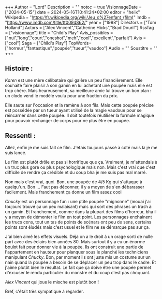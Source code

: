 +++
Author = "Lord"
Description = ""
notoc = true
VisionnageDate = ["2024-05-15"]
date = 2024-05-16T10:41:24+02:00
editor = "helix"
Wikipedia = "https://fr.wikipedia.org/wiki/Jeu_d%27enfant_(film)"
Imdb = "https://www.imdb.com/title/tt0094862/"
year = ["1988"]
Directors = ["Tom Holland"]
Actors = ["Alex Vincent","Catherine Hicks","Brad Dourif"]
RssTag = ["visionnage"]
title = "Child's Play"
Avis_possibles = ["nul","long","court","oneshot","meh","cool","excellent","parfait"]
Avis = ["cool"] 
Saga = ["Child's Play"]
TopWords=["horreur","fantastique","poupée","tueur","vaudoo"]
Audio = ""
Soustitre = ""
+++
## Histoire : 
*Karen* est une mère célibataire qui galère un peu financièrement.
Elle souhaite faire plaisir à son gamin en lui achetant une poupée mais elle est trop chère.
Mais heureusement, sa meilleure amie lui trouve un bon plan : un clodo vend le modèle voulu pour une fraction du prix.

Elle saute sur l'occasion et la ramène à son fils.
Mais cette poupée précise est possédée par un tueur ayant utilisé de la magie vaudoue pour se réincarner dans cette poupée.
Il doit toutefois réutiliser la formule magique pour pouvoir rechanger de corps pour ne plus être en poupée.

## Ressenti :
Allez, enfin je me suis fait ce film.
J'étais toujours passé à côté mais là je me suis lancé.

Le film est plutôt drôle et pas si horrifique que ça.
Vraiment, je m'attendais à un truc plus gore ou plus psychologique mais non.
Mais c'est vrai que c'est difficile de rendre ça crédible et du coup bha je me suis pas mal marré.

Non mais c'est vrai, quoi.
Bon, une poupée de 4/5 Kg qui s'attaque à quelqu'un.
Bon …
Faut pas déconner, il y a moyen de s'en débarasser facilement.
Mais franchement ça donne un film assez cool

*Chucky* est un personnage fun : une ptite poupée "mignonne" (mouai j'ai toujours trouvé ça un peu malaisant) mais qui sort des phrases un trash à un gamin.
Et franchement, comme dans la plupart des films d'horreur, bha il y a moyen de démonter le film en tout point.
Les personnages enchainent les trucs cons, tout un tas de points de scénars ont peu de sens, certains points sont éludés mais c'est usuel et le film ne se démarque pas sur ça.

J'ai bien aimé les effets visuels.
Déjà on a le droit à un orage sorti de nulle part avec des éclairs bien années 80.
Mais surtout il y a eu un énorme boulot fait pour donner vie à la poupée.
Ils ont construit une partie de l'appartement en hauteur pour planquer sous le planché les techniciens manipulant *Chucky*.
Bon, par moment ils ont juste mis un costume sur un nain quand la poupée a besoin de se déplacer un peu trop dans le cadre.
Et j'aime plutôt bien le résultat.
Le fait que ça doive être une poupée permet d'excuser le rendu particulier du monstre et du coup c'est pas choquant.

*Alex Vincent* qui joue le mioche est plutôt bon !

Bref, c'était très sympatique à regarder.
